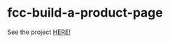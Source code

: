 # fcc-build-a-product-page

See the project <a href="https://fcc-build-a-product-page.web.app/">HERE!</a>